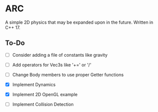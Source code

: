 # ARC

A simple 2D physics that may be expanded upon in the future. Written in C++ 17.

## To-Do

- [ ] Consider adding a file of constants like gravity
- [ ] Add operators for Vec3s like '+=' or '/'
- [ ] Change Body members to use proper Getter functions

- [x] Implement Dynamics
- [x] Implement 2D OpenGL example
- [ ] Implement Collision Detection